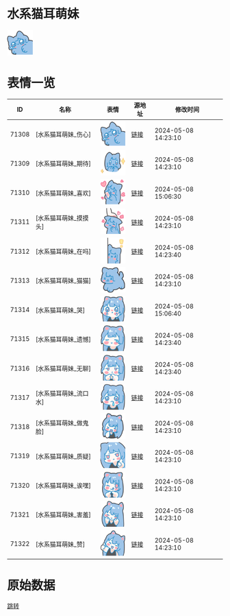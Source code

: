 # 水系猫耳萌妹

<img src="./cover.png" height="60" alt="cover" />

# 表情一览

|ID|名称|表情|源地址|修改时间|
|----|----|----|----|----|
|71308|[水系猫耳萌妹_伤心]|<img src="./pic/071308_%5B水系猫耳萌妹_伤心%5D.png" height="60" alt="伤心"/>|[链接](https://i0.hdslb.com/bfs/garb/812dc5ec151bcba5b548d2449713893342fe6af8.png)|2024-05-08 14:23:10|
|71309|[水系猫耳萌妹_期待]|<img src="./pic/071309_%5B水系猫耳萌妹_期待%5D.png" height="60" alt="期待"/>|[链接](https://i0.hdslb.com/bfs/garb/f96e981d4286e34fac09261d54d836f628cd9c59.png)|2024-05-08 14:23:10|
|71310|[水系猫耳萌妹_喜欢]|<img src="./pic/071310_%5B水系猫耳萌妹_喜欢%5D.png" height="60" alt="喜欢"/>|[链接](https://i0.hdslb.com/bfs/garb/8c4fd4546ee19052dd0a29e485990f95e644ed3c.png)|2024-05-08 15:06:30|
|71311|[水系猫耳萌妹_摸摸头]|<img src="./pic/071311_%5B水系猫耳萌妹_摸摸头%5D.png" height="60" alt="摸摸头"/>|[链接](https://i0.hdslb.com/bfs/garb/e5cadbbe3583d1759f16a1b53df8db745d117cfa.png)|2024-05-08 14:23:10|
|71312|[水系猫耳萌妹_在吗]|<img src="./pic/071312_%5B水系猫耳萌妹_在吗%5D.png" height="60" alt="在吗"/>|[链接](https://i0.hdslb.com/bfs/garb/e296cf177dded417b35de9a7597785a61c2db210.png)|2024-05-08 14:23:40|
|71313|[水系猫耳萌妹_猫猫]|<img src="./pic/071313_%5B水系猫耳萌妹_猫猫%5D.png" height="60" alt="猫猫"/>|[链接](https://i0.hdslb.com/bfs/garb/f5bc8e12d57f7f82435cff018bb739a773317da9.png)|2024-05-08 14:23:10|
|71314|[水系猫耳萌妹_哭]|<img src="./pic/071314_%5B水系猫耳萌妹_哭%5D.png" height="60" alt="哭"/>|[链接](https://i0.hdslb.com/bfs/garb/e7279d38173d35ccd18e920614fcf939593bd794.png)|2024-05-08 15:06:40|
|71315|[水系猫耳萌妹_遗憾]|<img src="./pic/071315_%5B水系猫耳萌妹_遗憾%5D.png" height="60" alt="遗憾"/>|[链接](https://i0.hdslb.com/bfs/garb/1c49056759b503efcdbc94084c6b490bcc4031e6.png)|2024-05-08 14:23:40|
|71316|[水系猫耳萌妹_无聊]|<img src="./pic/071316_%5B水系猫耳萌妹_无聊%5D.png" height="60" alt="无聊"/>|[链接](https://i0.hdslb.com/bfs/garb/e8263e58530f2491b0a54d3a94e5b1cd0222b73e.png)|2024-05-08 14:23:40|
|71317|[水系猫耳萌妹_流口水]|<img src="./pic/071317_%5B水系猫耳萌妹_流口水%5D.png" height="60" alt="流口水"/>|[链接](https://i0.hdslb.com/bfs/garb/3d707496cebb1aa80776984bfc84852c88eb10d1.png)|2024-05-08 14:23:10|
|71318|[水系猫耳萌妹_做鬼脸]|<img src="./pic/071318_%5B水系猫耳萌妹_做鬼脸%5D.png" height="60" alt="做鬼脸"/>|[链接](https://i0.hdslb.com/bfs/garb/687b8090779c6901b7d846e84910ded75c328d82.png)|2024-05-08 14:23:10|
|71319|[水系猫耳萌妹_质疑]|<img src="./pic/071319_%5B水系猫耳萌妹_质疑%5D.png" height="60" alt="质疑"/>|[链接](https://i0.hdslb.com/bfs/garb/a1f06d6d368012fd86694616094916f10658458d.png)|2024-05-08 14:23:10|
|71320|[水系猫耳萌妹_诶嘿]|<img src="./pic/071320_%5B水系猫耳萌妹_诶嘿%5D.png" height="60" alt="诶嘿"/>|[链接](https://i0.hdslb.com/bfs/garb/acbc4ba85f26cb0274a23d27cb599c795ffd9a2c.png)|2024-05-08 14:23:10|
|71321|[水系猫耳萌妹_害羞]|<img src="./pic/071321_%5B水系猫耳萌妹_害羞%5D.png" height="60" alt="害羞"/>|[链接](https://i0.hdslb.com/bfs/garb/095ad6bcdda4fb533fb9d98266b8fc7e087c7547.png)|2024-05-08 14:23:10|
|71322|[水系猫耳萌妹_赞]|<img src="./pic/071322_%5B水系猫耳萌妹_赞%5D.png" height="60" alt="赞"/>|[链接](https://i0.hdslb.com/bfs/garb/f9af35af6e48a1949f6b21ae2f85224d9aae5a77.png)|2024-05-08 14:23:10|

# 原始数据

[跳转](./raw.json)

